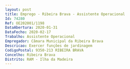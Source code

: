 ```yaml
--- 
layout: post
title: Emprego - Ribeira Brava - Assistente Operacional
Id: 74280
Ref: OE202001/1198
DataAbertura: 2020-01-31
DataFecho: 2020-02-17
Trabalho: Assistente Operacional
Empregador: Câmara Municipal da Ribeira Brava
Descricao: Exercer funções de jardinagem
CodigoPostal: 9350-213 RIBEIRA BRAVA
Concelho: Ribeira Brava
Distrito: RAM - Ilha da Madeira
--- 
```


